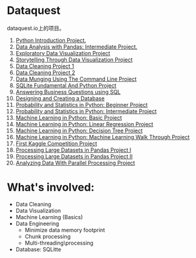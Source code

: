 # Dataquest
dataquest.io上的项目。
1. [Python Introduction Project.](https://github.com/sunxichen/Dataquest/tree/master/Exploring%20Gun%20Deaths%20in%20the%20US)
2. [Data Analysis with Pandas: Intermediate Project.](https://github.com/sunxichen/Dataquest/tree/master/Analyzing%20Thanksgiving%20Dinner)
3. [Exploratory Data Visualization Project](https://github.com/sunxichen/Dataquest/tree/master/Visualizing%20Earnings%20Based%20On%20College%20Majors)
4. [Storytelling Through Data Visualization Project](https://github.com/sunxichen/Dataquest/tree/master/Visualizing%20The%20Gender%20Gap%20In%20College%20Degrees)
5. [Data Cleaning Project 1](https://github.com/sunxichen/Dataquest/tree/master/Analyzing%20NYC%20High%20School%20Data)
6. [Data Cleaning Project 2](https://github.com/sunxichen/Dataquest/tree/master/Star%20Wars%20Survey)
7. [Data Munging Using The Command Line Project](https://github.com/sunxichen/Dataquest/tree/master/Transforming%20data%20with%20Python)
8. [SQLite Fundamental And Python Project](https://github.com/sunxichen/Dataquest/tree/master/Analyzing%20CIA%20Factbook%20Data%20Using%20SQLite%20and%20Python)
9. [Answering Business Questions using SQL](https://github.com/sunxichen/Dataquest/tree/master/Answering%20Business%20Questions%20using%20SQL)
10. [Designing and Creating a Database](https://github.com/sunxichen/Dataquest/tree/master/Designing%20and%20Creating%20a%20Database)
11. [Probability and Statistics in Python: Beginner Project](https://github.com/sunxichen/Dataquest/tree/master/Analyzing%20Movie%20Reviews)
12. [Probability and Statistics in Python: Intermediate Project](https://github.com/sunxichen/Dataquest/tree/master/Winning%20Jeopardy)
13. [Machine Learning in Python: Basic Project](https://github.com/sunxichen/Dataquest/tree/master/Predicting%20Car%20Prices)
14. [Machine Learning in Python: Linear Regression Project](https://github.com/sunxichen/Dataquest/tree/master/Predicting%20House%20Sale%20Prices)
15. [Machine Learning in Python: Decision Tree Project](https://github.com/sunxichen/Dataquest/tree/master/Predicting%20Bike%20Rentals)
16. [Machine Learning in Python: Machine Learning Walk Through Project](https://github.com/sunxichen/Dataquest/tree/master/Machine%20Learning%20Workthrough)
17. [First Kaggle Competition Project](https://github.com/sunxichen/Dataquest/tree/master/Creating%20a%20Kaggle%20Workflow)
18. [Processing Large Datasets in Pandas Project I](https://github.com/sunxichen/Dataquest/tree/master/Practice%20Optimizing%20Dataframes%20and%20Processing%20in%20Chunks)
19. [Processing Large Datasets in Pandas Project II](https://github.com/sunxichen/Dataquest/tree/master/Analyzing%20Startup%20Fundraising%20Deals%20from%20Crunchbase)
20. [Analyzing Data With Parallel Processing Project](https://github.com/sunxichen/Dataquest/tree/master/Analyzing%20Wikipedia%20Pages)


# What's involved:
* Data Cleaning
* Data Visualization
* Machine Learning (Basics)
* Data Engineering
    - Minimize data memory footprint
    - Chunk processing
    - Multi-threading\processing
* Database: SQLitte

